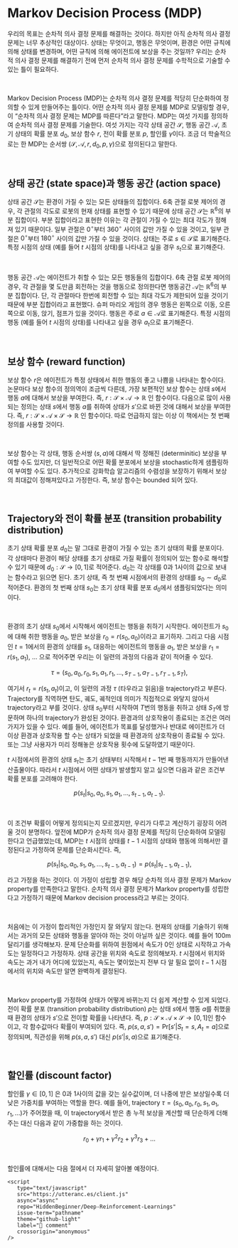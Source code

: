 # Markov Decision Process (MDP)

우리의 목표는 순차적 의사 결정 문제를 해결하는 것이다. 하지만 아직 순차적 의사 결정 문제는 너무 추상적인 대상이다. 상태는 무엇이고, 행동은 무엇이며, 환경은 어떤 규칙에 의해 상태를 변경하며, 어떤 규칙에 의해 에이전트에 보상을 주는 것일까? 우리는 순차적 의사 결정 문제를 해결하기 전에 먼저 순차적 의사 결정 문제를 수학적으로 기술할 수 있는 틀이 필요하다.

<br>

Markov Decision Process (MDP)는 순차적 의사 결정 문제를 적당히 단순화하여 정의할 수 있게 만들어주는 틀이다. 어떤 순차적 의사 결정 문제를 MDP로 모델링할 경우, 이 “순차적 의사 결정 문제는 MDP를 따른다”라고 말한다. MDP는 여섯 가지를 정의하여 순차적 의사 결정 문제를 기술한다. 여섯 가지는 각각 상태 공간 $\mathcal{S}$, 행동 공간 $\mathcal{A}$, 초기 상태의 확률 분포 $d_0$, 보상 함수 $r$, 전이 확률 분포 $p$, 할인률 $\gamma$이다. 조금 더 학술적으로는 한 MDP는 순서쌍 $(\mathcal{S}, \mathcal{A}, r, d_0, p, \gamma)$으로 정의된다고 말한다.

<br>

## 상태 공간 (state space)과 행동 공간 (action space)

상태 공간 $\mathcal{S}$는 환경이 가질 수 있는 모든 상태들의 집합이다. 6축 관절 로봇 제어의 경우, 각 관절의 각도로 로봇의 현재 상태를 표현할 수 있기 때문에 상태 공간 $\mathcal{S}$는 $\mathbb{R}^6$의 부분 집합이다. 부분 집합이라고 표현한 이유는 각 관절이 가질 수 있는 최대 각도가 정해져 있기 때문이다. 일부 관절은 $0^\circ$부터 $360^\circ$ 사이의 값만 가질 수 있을 것이고, 일부 관절은 $0^\circ$부터 $180^\circ$ 사이의 값만 가질 수 있을 것이다. 상태는 주로 $s \in \mathcal{S}$로 표기해준다. 특정 시점의 상태 (예를 들어 $t$ 시점의 상태)를 나타내고 싶을 경우 $s_t$으로 표기해준다.

<br>

행동 공간 $\mathcal{A}$는 에이전트가 취할 수 있는 모든 행동들의 집합이다. 6축 관절 로봇 제어의 경우, 각 관절을 몇 도만큼 회전하는 것을 행동으로 정의한다면 행동공간 $\mathcal{A}$는 $\mathbb{R}^6$의 부분 집합이다. 단, 각 관절마다 한번에 회전할 수 있는 최대 각도가 제한되어 있을 것이기 때문에 부분 집합이라고 표현했다. 슈퍼 마리오 게임의 경우 행동은 왼쪽으로 이동, 오른쪽으로 이동, 앉기, 점프가 있을 것이다. 행동은 주로 $a \in \mathcal{A}$로 표기해준다. 특정 시점의 행동 (예를 들어 $t$ 시점의 상태)를 나타내고 싶을 경우 $a_t$으로 표기해준다.

<br>

## 보상 함수 (reward function)
보상 함수 $r$은 에이전트가 특정 상태에서 취한 행동의 좋고 나쁨을 나타내는 함수이다. 논문마다 보상 함수의 정의역이 조금씩 다른데, 가장 보편적인 보상 함수는 상태 $s$에서 행동 $a$에 대해서 보상을 부여한다. 즉, $r: \mathcal{S} \times \mathcal{A} \rightarrow \mathbb{R}$ 인 함수이다. 다음으로 많이 사용되는 정의는 상태 $s$에서 행동 $a$를 취하여 상태가 $s'$으로 바뀐 것에 대해서 보상을 부여한다. 즉, $r: \mathcal{S} \times \mathcal{A} \times \mathcal{S} \rightarrow \mathbb{R}$ 인 함수이다. 따로 언급하지 않는 이상 이 책에서는 첫 번째 정의를 사용할 것이다.

<br>

보상 함수는 각 상태, 행동 순서쌍 $(s, a)$에 대해서 딱 정해진 (determinitic) 보상을 부여할 수도 있지만, 더 일반적으로 어떤 확률 분포에서 보상을 stochastic하게 샘플링하여 부여할 수도 있다. 추가적으로 강화학습 알고리즘의 수렴성을 보장하기 위해서 보상의 최대값이 정해져있다고 가정한다. 즉, 보상 함수는 bounded 되어 있다.

<br>

## Trajectory와 전이 확률 분포 (transition probability distribution)

초기 상태 확률 분포 $d_0$는 말 그대로 환경이 가질 수 있는 초기 상태의 확률 분포이다. 각 상태마다 환경이 해당 상태를 초기 상태로 가질 확률이 정의되어 있는 함수로 해석할 수 있기 때문에 $d_0:\mathcal{S} \rightarrow [0,1]$로 적어준다. $d_0$는 각 상태를 0과 1사이의 값으로 보내는 함수라고 읽으면 된다. 초기 상태, 즉 첫 번째 시점에서의 환경의 상태를 $s_0 \sim d_0$로 적어준다. 환경의 첫 번째 상태 $s_0$는 초기 상태 확률 분포 $d_0$에서 샘플링되었다는 의미이다.

<br>

환경의 초기 상태 $s_0$에서 시작해서 에이전트는 행동을 취하기 시작한다. 에이전트가 $s_0$에 대해 취한 행동을 $a_0$, 받은 보상을 $r_0=r(s_0, a_0)$이라고 표기하자. 그리고 다음 시점인 $t=1$에서의 환경의 상태를 $s_1$, 대응하는 에이전트의 행동을 $a_1$, 받은 보상을 $r_1=r(s_1,a_1)$, … 으로 적어주면 우리는 이 일련의 과정의 다음과 같이 적어줄 수 있다. 

$$
\tau=(s_0, a_0, r_0, \, s_1, a_1, r_1, \ldots, \, s_{T-1}, a_{T-1}, r_{T-1}, \, s_T),
$$

여기서 $r_t = r(s_t, a_t)$이고, 이 일련의 과정 $\tau$ (타우라고 읽음)을 trajectory라고 부른다. Trajectory를 직역하면 탄도, 궤도, 궤적인데 의미가 직접적으로 와닿지 않아서 trajectory라고 부를 것이다. 상태 $s_0$부터 시작하여 $T$번의 행동을 취하고 상태 $S_T$에 방문하며 하나의 trajectory가 완성된 것이다.
환경과의 상호작용이 종료되는 조건은 여러 가지가 있을 수 있다. 예를 들어, 에이전트가 목표를 달성했거나 반대로 에이전트가 더 이상 환경과 상호작용 할 수는 상태가 되었을 때 환경과의 상호작용이 종료될 수 있다. 또는 그냥 사용자가 미리 정해놓은 상호작용 횟수에 도달하였기 때문이다.

$t$ 시점에서의 환경의 상태 $s_t$는 초기 상태부터 시작해서 $t-1$번 째 행동까지가 만들어낸 산출물이다. 따라서 $t$ 시점에서 어떤 상태가 발생할지 알고 싶으면 다음과 같은 조건부 확률 분포를 고려해야 한다.

$$
p\left(s_t|s_0, a_0, s_1, a_1, \ldots, s_{t-1},a_{t-1}\right).
$$

<br>

이 조건부 확률이 어떻게 정의되는지 모르겠지만, 우리가 다루고 계산하기 굉장히 어려울 것이 분명하다. 앞전에 MDP가 순차적 의사 결정 문제를 적당히 단순화하여 모델링한다고 언급했었는데, MDP는 $t$ 시점의 상태를 $t-1$ 시점의 상태와 행동에 의해서만 결정된다고 가정하여 문제를 단순화시킨다. 즉, 

$$
p\left(s_t|s_0, a_0, s_1, a_1, \ldots, s_{t-1},a_{t-1}\right)=p\left(s_t|s_{t-1},a_{t-1}\right),
$$

라고 가정을 하는 것이다. 이 가정이 성립할 경우 해당 순차적 의사 결정 문제가 Markov property를 만족한다고 말한다. 순차적 의사 결정 문제가 Markov property를 성립한다고 가정하기 때문에 Markov decision process라고 부르는 것이다.

<br>

처음에는 이 가정이 합리적인 가정인지 잘 와닿지 않는다. 현재의 상태를 기술하기 위해서는 과거의 모든 상태와 행동을 알아야 하는 것이 아닐까 싶은 것이다. 예를 들어 100m 달리기를 생각해보자. 문제 단순화를 위하여 원점에서 속도가 0인 상태로 시작하고 가속도는 일정하다고 가정하자. 상태 공간을 위치와 속도로 정의해보자. $t$ 시점에서 위치와 속도는 과거 내가 어디에 있었는지, 속도는 몇이었는지 전부 다 알 필요 없이 $t-1$ 시점에서의 위치와 속도만 알면 완벽하게 결정된다. 

<br>

Markov property를 가정하여 상태가 어떻게 바뀌는지 더 쉽게 계산할 수 있게 되었다. 전이 확률 분포 (transition probability distribution) $p$는 상태 $s$에서 행동 $a$를 취했을 때 환경의 상태가 $s'$으로 전이할 확률을 나타낸다. 즉, $p: \mathcal{S} \times \mathcal{A} \times \mathcal{S} \rightarrow [0, 1]$인 함수이고, 각 함수값마다 확률이 부여되어 있다. 즉, $p(s, a, s') = \text{Pr}[s' | S_t=s, A_t=a]$으로 정의되며, 직관성을 위해 $p(s, a, s')$ 대신 $p(s'|s, a)$으로 표기해준다. 

<br>

## 할인률 (discount factor)
할인률 $\gamma \in [0, 1]$ 은 0과 1사이의 값을 갖는 실수값이며, 더 나중에 받은 보상일수록 더 낮은 가중치를 부여하는 역할을 한다. 예를 들어, trajectory $\tau = (s_0, a_0, r_0, s_1, a_1, r_1, \ldots)$가 주어졌을 때, 이 trajectory에서 받은 총 누적 보상을 계산할 때 단순하게 더해주는 대신 다음과 같이 가중합을 하는 것이다.

$$r_0 + \gamma r_1 + \gamma^2 r_2 + \gamma^3 r_3 + \ldots$$

<br>

할인률에 대해서는 다음 절에서 더 자세히 알아볼 예정이다.


```{raw} html
<script
   type="text/javascript"
   src="https://utteranc.es/client.js"
   async="async"
   repo="HiddenBeginner/Deep-Reinforcement-Learnings"
   issue-term="pathname"
   theme="github-light"
   label="💬 comment"
   crossorigin="anonymous"
/>
```
